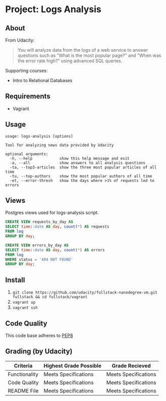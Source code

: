 Project: Logs Analysis
======================

About
-----
From Udacity:
> You will analyze data from the logs of a web service to answer questions
such as "What is the most popular page?" and "When was the error rate high?"
using advanced SQL queries.

Supporting courses:
  * Intro to Relational Databases
  
Requirements
------------
* Vagrant

Usage
-----
```console
usage: logs-analysis [options]

Tool for analyzing news data provided by Udacity

optional arguments:
  -h, --help            show this help message and exit
  -a, --all             show answers to all analysis questions
  -ta, --top3-articles  show the three most popular articles of all time
  -tu, --top-authors    show the most popular authors of all time
  -et, --error-thresh   show the days where >1% of requests led to errors
```

Views
-----
Postgres views used for logs-analysis script.

```sql
CREATE VIEW requests_by_day AS
SELECT time::date AS day, count(*) AS requests
FROM log
GROUP BY day;
```

```sql
CREATE VIEW errors_by_day AS
SELECT time::date AS day, count(*) AS errors
FROM log
WHERE status = '404 NOT FOUND'
GROUP BY day;
```

Install
-------
1. `git clone https://github.com/udacity/fullstack-nanodegree-vm.git fullstack && cd fullstack/vagrant`
2. `vagrant up`
3. `vagrant ssh`

Code Quality
------------
This code base adheres to [PEP8](https://www.python.org/dev/peps/pep-0008/)

Grading (by Udacity)
--------------------

Criteria       |Highest Grade Possible  |Grade Recieved
---------------|------------------------|-------------------
Functionality  |Meets Specifications    |Meets Specifications
Code Quality   |Meets Specifications    |Meets Specifications
README File    |Meets Specifications    |Meets Specifications
